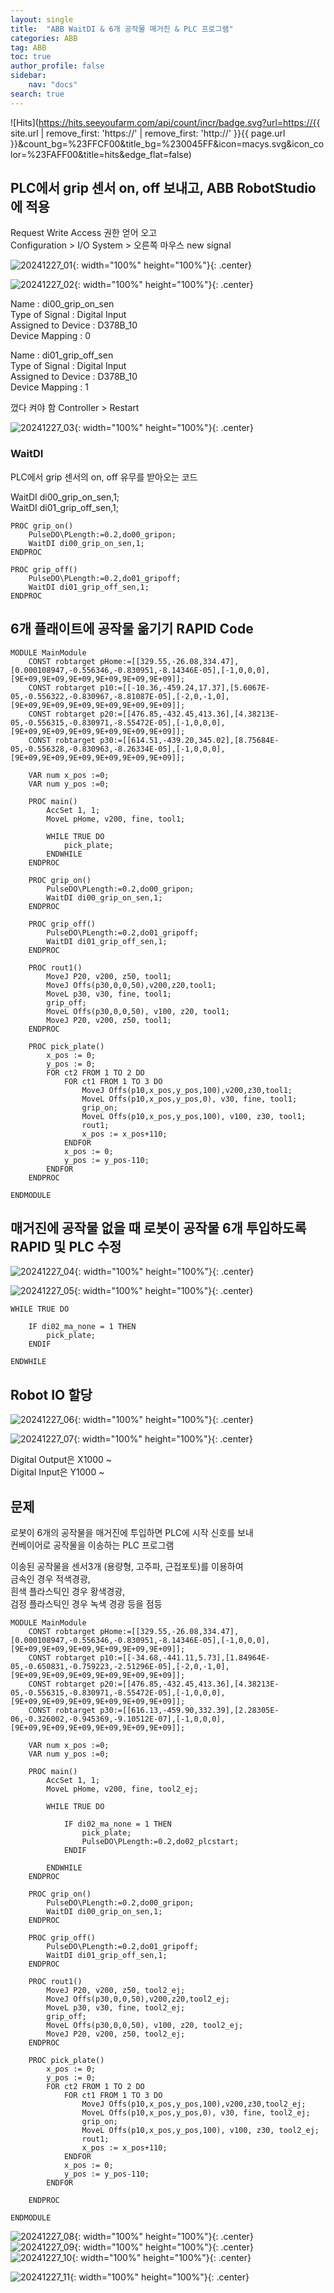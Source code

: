 ```yaml
---
layout: single
title:  "ABB WaitDI & 6개 공작물 매거진 & PLC 프로그램"
categories: ABB
tag: ABB
toc: true
author_profile: false
sidebar:
    nav: "docs"
search: true
---
```


![Hits](https://hits.seeyoufarm.com/api/count/incr/badge.svg?url=https://{{ site.url | remove_first: 'https://' | remove_first: 'http://' }}{{ page.url }}&count_bg=%23FFCF00&title_bg=%230045FF&icon=macys.svg&icon_color=%23FAFF00&title=hits&edge_flat=false)
   
## PLC에서 grip 센서 on, off 보내고, ABB RobotStudio에 적용  

Request Write Access 권한 얻어 오고  
Configuration > I/O System > 오른쪽 마우스 new signal  

![20241227_01](/images/2024-12-27-ABB_class/20241227_01.PNG){: width="100%" height="100%"}{: .center}  
  
![20241227_02](/images/2024-12-27-ABB_class/20241227_02.PNG){: width="100%" height="100%"}{: .center}  
  
Name : di00_grip_on_sen  
Type of Signal : Digital Input  
Assigned to Device : D378B_10  
Device Mapping : 0  
  
Name : di01_grip_off_sen  
Type of Signal : Digital Input  
Assigned to Device : D378B_10  
Device Mapping : 1  
  
껐다 켜야 함 Controller > Restart  

![20241227_03](/images/2024-12-27-ABB_class/20241227_03.PNG){: width="100%" height="100%"}{: .center}  

### WaitDI  
PLC에서 grip 센서의 on, off 유무를 받아오는 코드  

WaitDI di00_grip_on_sen,1;  
WaitDI di01_grip_off_sen,1;  

```
PROC grip_on()
    PulseDO\PLength:=0.2,do00_gripon;			
    WaitDI di00_grip_on_sen,1;
ENDPROC

PROC grip_off()
    PulseDO\PLength:=0.2,do01_gripoff;
    WaitDI di01_grip_off_sen,1;
ENDPROC
```  

## 6개 플래이트에 공작물 옮기기 RAPID Code  

```
MODULE MainModule
	CONST robtarget pHome:=[[329.55,-26.08,334.47],[0.000108947,-0.556346,-0.830951,-8.14346E-05],[-1,0,0,0],[9E+09,9E+09,9E+09,9E+09,9E+09,9E+09]];
	CONST robtarget p10:=[[-10.36,-459.24,17.37],[5.6067E-05,-0.556322,-0.830967,-8.81087E-05],[-2,0,-1,0],[9E+09,9E+09,9E+09,9E+09,9E+09,9E+09]];
	CONST robtarget p20:=[[476.85,-432.45,413.36],[4.38213E-05,-0.556315,-0.830971,-8.55472E-05],[-1,0,0,0],[9E+09,9E+09,9E+09,9E+09,9E+09,9E+09]];
	CONST robtarget p30:=[[614.51,-439.20,345.02],[8.75684E-05,-0.556328,-0.830963,-8.26334E-05],[-1,0,0,0],[9E+09,9E+09,9E+09,9E+09,9E+09,9E+09]];

	VAR num x_pos :=0;
	VAR num y_pos :=0;
	
	PROC main()
		AccSet 1, 1;
		MoveL pHome, v200, fine, tool1;
		
		WHILE TRUE DO
			pick_plate;			
		ENDWHILE
	ENDPROC
	
	PROC grip_on()
		PulseDO\PLength:=0.2,do00_gripon;			
		WaitDI di00_grip_on_sen,1;
	ENDPROC

	PROC grip_off()
		PulseDO\PLength:=0.2,do01_gripoff;
		WaitDI di01_grip_off_sen,1;
	ENDPROC
	
	PROC rout1()
		MoveJ P20, v200, z50, tool1;
		MoveJ Offs(p30,0,0,50),v200,z20,tool1;
		MoveL p30, v30, fine, tool1;
		grip_off;
		MoveL Offs(p30,0,0,50), v100, z20, tool1;
		MoveJ P20, v200, z50, tool1;
	ENDPROC
	
	PROC pick_plate()
		x_pos := 0;
		y_pos := 0;
		FOR ct2 FROM 1 TO 2 DO
			FOR ct1 FROM 1 TO 3 DO
				MoveJ Offs(p10,x_pos,y_pos,100),v200,z30,tool1;
				MoveL Offs(p10,x_pos,y_pos,0), v30, fine, tool1;
				grip_on;
				MoveL Offs(p10,x_pos,y_pos,100), v100, z30, tool1;
				rout1;
				x_pos := x_pos+110;
			ENDFOR
			x_pos := 0;
			y_pos := y_pos-110;
		ENDFOR
	ENDPROC

ENDMODULE
```  

## 매거진에 공작물 없을 때 로봇이 공작물 6개 투입하도록 RAPID 및 PLC 수정  

![20241227_04](/images/2024-12-27-ABB_class/20241227_04.PNG){: width="100%" height="100%"}{: .center}  
  
![20241227_05](/images/2024-12-27-ABB_class/20241227_05.PNG){: width="100%" height="100%"}{: .center}  

```
WHILE TRUE DO
            
    IF di02_ma_none = 1 THEN
        pick_plate;
    ENDIF

ENDWHILE
```  

## Robot IO 할당  

![20241227_06](/images/2024-12-27-ABB_class/20241227_06.PNG){: width="100%" height="100%"}{: .center}  
  
![20241227_07](/images/2024-12-27-ABB_class/20241227_07.PNG){: width="100%" height="100%"}{: .center}  

Digital Output은 X1000 ~  
Digital Input은 Y1000 ~  


## 문제  
로봇이 6개의 공작물을 매거진에 투입하면 PLC에 시작 신호를 보내  
컨베이어로 공작물을 이송하는 PLC 프로그램  

이송된 공작물을 센서3개 (용량형, 고주파, 근접포토)를 이용하여  
금속인 경우 적색경광,  
흰색 플라스틱인 경우 황색경광,  
검정 플라스틱인 경우 녹색 경광 등을 점등  

```
MODULE MainModule
	CONST robtarget pHome:=[[329.55,-26.08,334.47],[0.000108947,-0.556346,-0.830951,-8.14346E-05],[-1,0,0,0],[9E+09,9E+09,9E+09,9E+09,9E+09,9E+09]];
	CONST robtarget p10:=[[-34.68,-441.11,5.73],[1.84964E-05,-0.650831,-0.759223,-2.51296E-05],[-2,0,-1,0],[9E+09,9E+09,9E+09,9E+09,9E+09,9E+09]];
	CONST robtarget p20:=[[476.85,-432.45,413.36],[4.38213E-05,-0.556315,-0.830971,-8.55472E-05],[-1,0,0,0],[9E+09,9E+09,9E+09,9E+09,9E+09,9E+09]];
	CONST robtarget p30:=[[616.13,-459.90,332.39],[2.28305E-06,-0.326002,-0.945369,-9.10512E-07],[-1,0,0,0],[9E+09,9E+09,9E+09,9E+09,9E+09,9E+09]];

	VAR num x_pos :=0;
	VAR num y_pos :=0;
	
	PROC main()
		AccSet 1, 1;
		MoveL pHome, v200, fine, tool2_ej;

		WHILE TRUE DO

			IF di02_ma_none = 1 THEN
				pick_plate;
                PulseDO\PLength:=0.2,do02_plcstart;
			ENDIF

		ENDWHILE
	ENDPROC
	
	PROC grip_on()
		PulseDO\PLength:=0.2,do00_gripon;			
		WaitDI di00_grip_on_sen,1;
	ENDPROC

	PROC grip_off()
		PulseDO\PLength:=0.2,do01_gripoff;
		WaitDI di01_grip_off_sen,1;
	ENDPROC
	
	PROC rout1()
		MoveJ P20, v200, z50, tool2_ej;
		MoveJ Offs(p30,0,0,50),v200,z20,tool2_ej;
		MoveL p30, v30, fine, tool2_ej;
		grip_off;
		MoveL Offs(p30,0,0,50), v100, z20, tool2_ej;
		MoveJ P20, v200, z50, tool2_ej;
	ENDPROC
	
	PROC pick_plate()
		x_pos := 0;
		y_pos := 0;
		FOR ct2 FROM 1 TO 2 DO
			FOR ct1 FROM 1 TO 3 DO
				MoveJ Offs(p10,x_pos,y_pos,100),v200,z30,tool2_ej;
				MoveL Offs(p10,x_pos,y_pos,0), v30, fine, tool2_ej;
				grip_on;
				MoveL Offs(p10,x_pos,y_pos,100), v100, z30, tool2_ej;
				rout1;
				x_pos := x_pos+110;
			ENDFOR
			x_pos := 0;
			y_pos := y_pos-110;
		ENDFOR

	ENDPROC
	
ENDMODULE
```  

![20241227_08](/images/2024-12-27-ABB_class/20241227_08.PNG){: width="100%" height="100%"}{: .center}  
![20241227_09](/images/2024-12-27-ABB_class/20241227_09.PNG){: width="100%" height="100%"}{: .center}    
![20241227_10](/images/2024-12-27-ABB_class/20241227_10.PNG){: width="100%" height="100%"}{: .center}  
  
![20241227_11](/images/2024-12-27-ABB_class/20241227_11.PNG){: width="100%" height="100%"}{: .center}  
